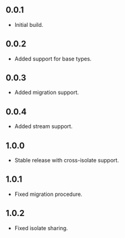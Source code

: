 ## 0.0.1

* Initial build.

## 0.0.2

* Added support for base types.

## 0.0.3

* Added migration support.

## 0.0.4

* Added stream support.

## 1.0.0

* Stable release with cross-isolate support.

## 1.0.1

* Fixed migration procedure.

## 1.0.2

* Fixed isolate sharing.
